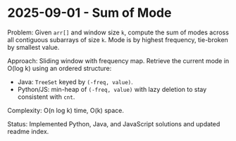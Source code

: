 # 2025-09-01 - Sum of Mode

Problem: Given `arr[]` and window size `k`, compute the sum of modes across all contiguous subarrays of size `k`. Mode is by highest frequency, tie-broken by smallest value.

Approach: Sliding window with frequency map. Retrieve the current mode in O(log k) using an ordered structure:
- Java: `TreeSet` keyed by `(-freq, value)`.
- Python/JS: min-heap of `(-freq, value)` with lazy deletion to stay consistent with `cnt`.

Complexity: O(n log k) time, O(k) space.

Status: Implemented Python, Java, and JavaScript solutions and updated readme index.


